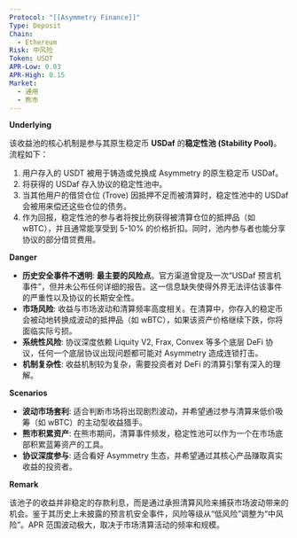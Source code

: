 ```yaml
---
Protocol: "[[Asymmetry Finance]]"
Type: Deposit
Chain:
  - Ethereum
Risk: 中风险
Token: USDT
APR-Low: 0.03
APR-High: 0.15
Market:
  - 通用
  - 熊市
---
```

**Underlying**

该收益池的核心机制是参与其原生稳定币 **USDaf** 的**稳定性池 (Stability Pool)**。流程如下：
1.  用户存入的 USDT 被用于铸造或兑换成 Asymmetry 的原生稳定币 USDaf。
2.  将获得的 USDaf 存入协议的稳定性池中。
3.  当其他用户的借贷仓位 (Trove) 因抵押不足而被清算时，稳定性池中的 USDaf 会被用来偿还这些仓位的债务。
4.  作为回报，稳定性池的参与者将按比例获得被清算仓位的抵押品（如 wBTC），并且通常能享受到 5-10% 的价格折扣。同时，池内参与者也能分享协议的部分借贷费用。

**Danger**

- **历史安全事件不透明**: **最主要的风险点**。官方渠道曾提及一次“USDaf 预言机事件”，但并未公布任何详细的报告。这一信息缺失使得外界无法评估该事件的严重性以及协议的长期安全性。
- **市场风险**: 收益与市场波动和清算频率高度相关。在清算中，你存入的稳定币会被动地转换成波动的抵押品（如 wBTC），如果该资产价格继续下跌，你将面临实际亏损。
- **系统性风险**: 协议深度依赖 Liquity V2, Frax, Convex 等多个底层 DeFi 协议，任何一个底层协议出现问题都可能对 Asymmetry 造成连锁打击。
- **机制复杂性**: 收益机制较为复杂，需要投资者对 DeFi 的清算引擎有深入的理解。

**Scenarios**

- **波动市场套利**: 适合判断市场将出现剧烈波动，并希望通过参与清算来低价吸筹（如 wBTC）的主动型收益猎手。
- **熊市积累资产**: 在熊市期间，清算事件频发，稳定性池可以作为一个在市场底部积累蓝筹资产的工具。
- **协议深度参与**: 适合看好 Asymmetry 生态，并希望通过其核心产品赚取真实收益的投资者。

**Remark**

该池子的收益并非稳定的存款利息，而是通过承担清算风险来捕获市场波动带来的机会。鉴于其历史上未披露的预言机安全事件，风险等级从“低风险”调整为“中风险”。APR 范围波动极大，取决于市场清算活动的频率和规模。

